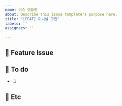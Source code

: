 ```yaml
---
name: 이슈 템플릿
about: Describe this issue template's purpose here.
title: "[FEAT] 미니쉘 구현"
labels: ''
assignees: ''

---
```


## 📌 Feature Issue


## 📝 To do
- [ ]

## 🔴 Etc
